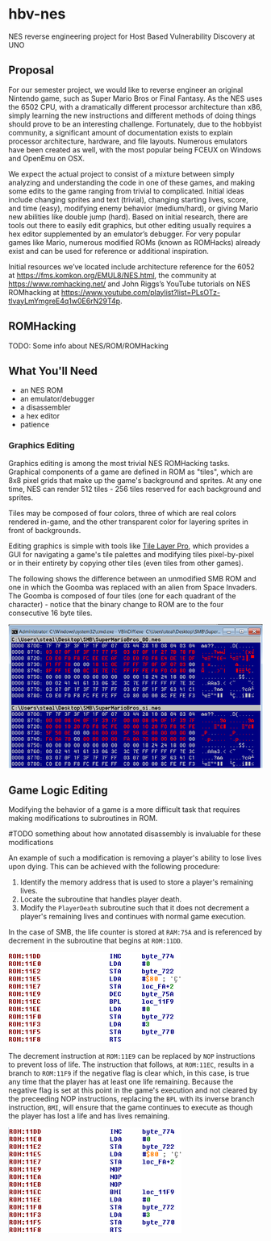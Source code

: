 # hbv-nes
NES reverse engineering project for Host Based Vulnerability Discovery at UNO

## Proposal

For our semester project, we would like to reverse engineer an original Nintendo game, such as Super Mario Bros or Final Fantasy. As the NES uses the 6502 CPU, with a dramatically different processor architecture than x86, simply learning the new instructions and different methods of doing things should prove to be an interesting challenge. Fortunately, due to the hobbyist community, a significant amount of documentation exists to explain processor architecture, hardware, and file layouts. Numerous emulators have been created as well, with the most popular being FCEUX on Windows and OpenEmu on OSX.

We expect the actual project to consist of a mixture between simply analyzing and understanding the code in one of these games, and making some edits to the game ranging from trivial to complicated. Initial ideas include changing sprites and text (trivial), changing starting lives, score, and time (easy), modifying enemy behavior (medium/hard), or giving Mario new abilities like double jump (hard). Based on initial research, there are tools out there to easily edit graphics, but other editing usually requires a hex editor supplemented by an emulator’s debugger. For very popular games like Mario, numerous modified ROMs (known as ROMHacks) already exist and can be used for reference or additional inspiration.

Initial resources we’ve located include architecture reference for the 6052 at https://fms.komkon.org/EMUL8/NES.html, the community at https://www.romhacking.net/ and John Riggs’s YouTube tutorials on NES ROMhacking at https://www.youtube.com/playlist?list=PLsOTz-tlvayLmYmgreE4q1w0E6rN29T4p.

## ROMHacking

TODO: Some info about NES/ROM/ROMHacking

## What You'll Need

- an NES ROM
- an emulator/debugger
- a disassembler
- a hex editor
- patience

### Graphics Editing

Graphics editing is among the most trivial NES ROMHacking tasks. Graphical components of a game are defined in ROM as "tiles", which are 8x8 pixel grids that make up the game's background and sprites. At any one time, NES can render 512 tiles - 256 tiles reserved for each background and sprites.

Tiles may be composed of four colors, three of which are real colors rendered in-game, and the other transparent color for layering sprites in front of backgrounds.

Editing graphics is simple with tools like [Tile Layer Pro](https://www.romhacking.net/utilities/108/), which provides a GUI for navigating a game's tile palettes and modifying tiles pixel-by-pixel or in their entirety by copying other tiles (even tiles from other games).

The following shows the difference between an unmodified SMB ROM and one in which the Goomba was replaced with an alien from Space Invaders. The Goomba is composed of four tiles (one for each quadrant of the character) - notice that the binary change to ROM are to the four consecutive 16 byte tiles.

![space invader goomba](images/space_invaders.png)

## Game Logic Editing

Modifying the behavior of a game is a more difficult task that requires making modifications to subroutines in ROM.

#TODO something about how annotated disassembly is invaluable for these modifications

An example of such a modification is removing a player's ability to lose lives upon dying. This can be achieved with the following procedure:

1) Identify the memory address that is used to store a player's remaining lives.
2) Locate the subroutine that handles player death.
3) Modify the `PlayerDeath` subroutine such that it does not decrement a player's remaining lives and continues with normal game execution.

In the case of SMB, the life counter is stored at `RAM:75A` and is referenced by decrement in the subroutine that begins at `ROM:11DD`.

![player death subroutine](images/sub_playerdeath.png)

The decrement instruction at `ROM:11E9` can be replaced by `NOP` instructions to prevent loss of life. The instruction that follows, at `ROM:11EC`, results in a branch to `ROM:11F9` if the negative flag is clear which, in this case, is true any time that the player has at least one life remaining. Because the negative flag is set at this point in the game's execution and not cleared by the preceeding NOP instructions, replacing the `BPL` with its inverse branch instruction, `BMI`, will ensure that the game continues to execute as though the player has lost a life and has lives remaining.

![no death subroutine](images/sub_nodeath.png)
